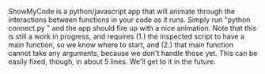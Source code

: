 ShowMyCode is a python/javascript app that will animate through the interactions between functions in your code as it runs. Simply run "python connect.py <name-of-script-to-inspect-without-fileext>" and the app should fire up with a nice animation. Note that this is still a work in progress, and requires (1.) the inspected script to have a main function, so we know where to start, and (2.) that main function cannot take any arguments, because we don't handle those yet. This can be easily fixed, though, in about 5 lines. We'll get to it in the future.

